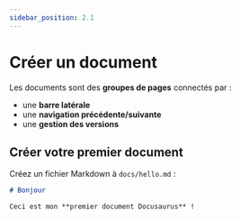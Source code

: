 ```yaml
---
sidebar_position: 2.1
---
```


# Créer un document

Les documents sont des **groupes de pages** connectés par :

- une **barre latérale**
- une **navigation précédente/suivante**
- une **gestion des versions**

## Créer votre premier document

Créez un fichier Markdown à `docs/hello.md` :

```md title="docs/hello.md"
# Bonjour

Ceci est mon **premier document Docusaurus** !